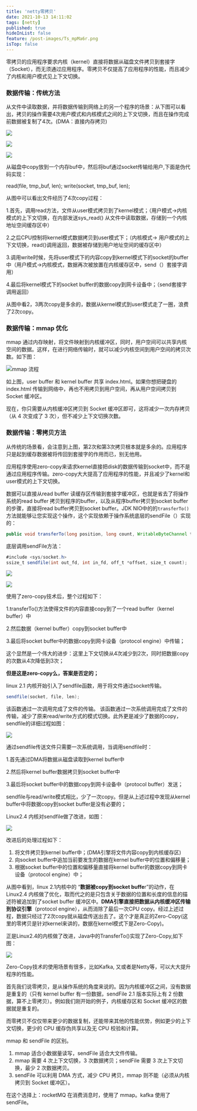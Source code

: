 ```yaml
---
title: 'netty零拷贝'
date: 2021-10-13 14:11:02
tags: [netty]
published: true
hideInList: false
feature: /post-images/Ts_mpMa6r.png
isTop: false
---
```

零拷贝的应用程序要求内核（kernel）直接将数据从磁盘文件拷贝到套接字（Socket），而无须通过应用程序。零拷贝不仅提高了应用程序的性能，而且减少了内核和用户模式见上下文切换。 

### 数据传输：传统方法

从文件中读取数据，并将数据传输到网络上的另一个程序的场景：从下图可以看出，拷贝的操作需要4次用户模式和内核模式之间的上下文切换，而且在操作完成前数据被复制了4次。(DMA：直接内存拷贝)

![](https://tinaxiawuhao.github.io/post-images/1634105723930.png)


![](https://tinaxiawuhao.github.io/post-images/1634105729894.png)

 
![](https://tinaxiawuhao.github.io/post-images/1634107211607.png)

 

从磁盘中copy放到一个内存buf中，然后将buf通过socket传输给用户,下面是伪代码实现：

read(file, tmp_buf, len);
write(socket, tmp_buf, len);

从图中可以看出文件经历了4次copy过程：

1.首先，调用read方法，文件从user模式拷贝到了kernel模式；（用户模式->内核模式的上下文切换，在内部发送sys_read() 从文件中读取数据，存储到一个内核地址空间缓存区中）

2.之后CPU控制将kernel模式数据拷贝到user模式下；（内核模式-> 用户模式的上下文切换，read()调用返回，数据被存储到用户地址空间的缓存区中）

3.调用write时候，先将user模式下的内容copy到kernel模式下的socket的buffer中（用户模式->内核模式，数据再次被放置在内核缓存区中，send（）套接字调用）

4.最后将kernel模式下的socket buffer的数据copy到网卡设备中；（send套接字调用返回）

从图中看2，3两次copy是多余的，数据从kernel模式到user模式走了一圈，浪费了2次copy。

 

### 数据传输：mmap 优化

  mmap 通过内存映射，将文件映射到内核缓冲区，同时，用户空间可以共享内核空间的数据。这样，在进行网络传输时，就可以减少内核空间到用户空间的拷贝次数。如下图：

![mmap 流程](https://imgconvert.csdnimg.cn/aHR0cHM6Ly91cGxvYWQtaW1hZ2VzLmppYW5zaHUuaW8vdXBsb2FkX2ltYWdlcy80MjM2NTUzLWM1ZWEwMGI3OGUxYjkzZmQucG5n?x-oss-process=image/format,png)

   如上图，user buffer 和 kernel buffer 共享 index.html。如果你想把硬盘的 index.html 传输到网络中，再也不用拷贝到用户空间，再从用户空间拷贝到 Socket 缓冲区。

  现在，你只需要从内核缓冲区拷贝到 Socket 缓冲区即可，这将减少一次内存拷贝（从 4 次变成了 3 次），但不减少上下文切换次数。

### 数据传输：零拷贝方法

从传统的场景看，会注意到上图，第2次和第3次拷贝根本就是多余的。应用程序只是起到缓存数据被将传回到套接字的作用而已，别无他用。

应用程序使用zero-copy来请求kernel直接把disk的数据传输到socket中，而不是通过应用程序传输。zero-copy大大提高了应用程序的性能，并且减少了kernel和user模式的上下文切换。

数据可以直接从read buffer 读缓存区传输到套接字缓冲区，也就是省去了将操作系统的read buffer 拷贝到程序的buffer，以及从程序buffer拷贝到socket buffer的步骤，直接将read buffer拷贝到socket buffer。JDK NIO中的的`transferTo()` 方法就能够让您实现这个操作，这个实现依赖于操作系统底层的sendFile（）实现的：

 

```java
public void transferTo(long position, long count, WritableByteChannel target);
```

底层调用sendFile方法：

```java
#include <sys/socket.h>
ssize_t sendfile(int out_fd, int in_fd, off_t *offset, size_t count);
```

![](https://tinaxiawuhao.github.io/post-images/1634105775492.png)

 

 

![](https://tinaxiawuhao.github.io/post-images/1634105782639.png)

使用了zero-copy技术后，整个过程如下：

1.transferTo()方法使得文件的内容直接copy到了一个read buffer（kernel buffer）中

2.然后数据（kernel buffer）copy到socket buffer中

3.最后将socket buffer中的数据copy到网卡设备（protocol engine）中传输；

这个显然是一个伟大的进步：这里上下文切换从4次减少到2次，同时把数据copy的次数从4次降低到3次；

**但是这是zero-copy么，答案是否定的；**

 

linux 2.1 内核开始引入了sendfile函数，用于将文件通过socket传输。

```java
sendfile(socket, file, len);
```

该函数通过一次调用完成了文件的传输。 该函数通过一次系统调用完成了文件的传输，减少了原来read/write方式的模式切换。此外更是减少了数据的copy，sendfile的详细过程如图：

 

![](https://tinaxiawuhao.github.io/post-images/1634107245108.png)

通过sendfile传送文件只需要一次系统调用，当调用sendfile时：

1.首先通过DMA将数据从磁盘读取到kernel buffer中

2.然后将kernel buffer数据拷贝到socket buffer中

3.最后将socket buffer中的数据copy到网卡设备中（protocol buffer）发送；

sendfile与read/write模式相比，少了一次copy。但是从上述过程中发现从kernel buffer中将数据copy到socket buffer是没有必要的；

Linux2.4 内核对sendfile做了改进，如图：

![](https://tinaxiawuhao.github.io/post-images/1634107253678.png)

 

改进后的处理过程如下：

1. 将文件拷贝到kernel buffer中；(DMA引擎将文件内容copy到内核缓存区)
2. 向socket buffer中追加当前要发生的数据在kernel buffer中的位置和偏移量；
3. 根据socket buffer中的位置和偏移量直接将kernel buffer的数据copy到网卡设备（protocol engine）中；

从图中看到，linux 2.1内核中的 “**数据被copy到socket buffe**r”的动作，在Linux2.4 内核做了优化，取而代之的是只包含关于数据的位置和长度的信息的描述符被追加到了socket buffer 缓冲区中。**DMA引擎直接把数据从内核缓冲区传输到协议引擎**（protocol engine），从而消除了最后一次CPU copy。经过上述过程，数据只经过了2次copy就从磁盘传送出去了。这个才是真正的Zero-Copy(这里的零拷贝是针对kernel来讲的，数据在kernel模式下是Zero-Copy)。

 

正是Linux2.4的内核做了改进，Java中的TransferTo()实现了Zero-Copy,如下图：

![](https://tinaxiawuhao.github.io/post-images/1634105813030.png)

Zero-Copy技术的使用场景有很多，比如Kafka, 又或者是Netty等，可以大大提升程序的性能。

首先我们说零拷贝，是从操作系统的角度来说的。因为内核缓冲区之间，没有数据是重复的（只有 kernel buffer 有一份数据，sendFile 2.1 版本实际上有 2 份数据，算不上零拷贝）。例如我们刚开始的例子，内核缓存区和 Socket 缓冲区的数据就是重复的。

  而零拷贝不仅仅带来更少的数据复制，还能带来其他的性能优势，例如更少的上下文切换，更少的 CPU 缓存伪共享以及无 CPU 校验和计算。

 mmap 和 sendFile 的区别。

1. mmap 适合小数据量读写，sendFile 适合大文件传输。
2. mmap 需要 4 次上下文切换，3 次数据拷贝；sendFile 需要 3 次上下文切换，最少 2 次数据拷贝。
3. sendFile 可以利用 DMA 方式，减少 CPU 拷贝，mmap 则不能（必须从内核拷贝到 Socket 缓冲区）。

在这个选择上：rocketMQ 在消费消息时，使用了 mmap。kafka 使用了 sendFile。
